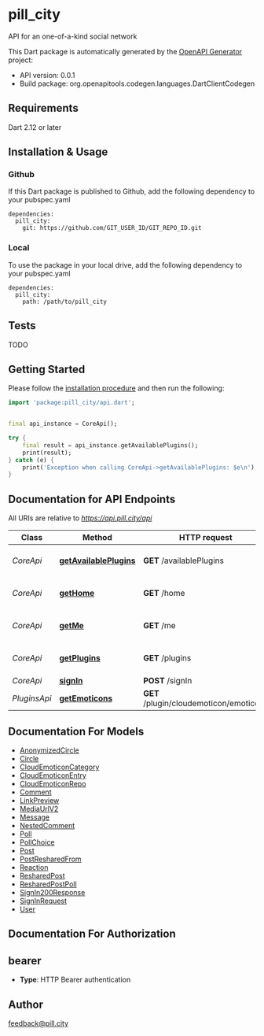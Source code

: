 # pill_city
API for an one-of-a-kind social network

This Dart package is automatically generated by the [OpenAPI Generator](https://openapi-generator.tech) project:

- API version: 0.0.1
- Build package: org.openapitools.codegen.languages.DartClientCodegen

## Requirements

Dart 2.12 or later

## Installation & Usage

### Github
If this Dart package is published to Github, add the following dependency to your pubspec.yaml
```
dependencies:
  pill_city:
    git: https://github.com/GIT_USER_ID/GIT_REPO_ID.git
```

### Local
To use the package in your local drive, add the following dependency to your pubspec.yaml
```
dependencies:
  pill_city:
    path: /path/to/pill_city
```

## Tests

TODO

## Getting Started

Please follow the [installation procedure](#installation--usage) and then run the following:

```dart
import 'package:pill_city/api.dart';


final api_instance = CoreApi();

try {
    final result = api_instance.getAvailablePlugins();
    print(result);
} catch (e) {
    print('Exception when calling CoreApi->getAvailablePlugins: $e\n');
}

```

## Documentation for API Endpoints

All URIs are relative to *https://api.pill.city/api*

Class | Method | HTTP request | Description
------------ | ------------- | ------------- | -------------
*CoreApi* | [**getAvailablePlugins**](doc//CoreApi.md#getavailableplugins) | **GET** /availablePlugins | Get all available plugins
*CoreApi* | [**getHome**](doc//CoreApi.md#gethome) | **GET** /home | Get or poll latest home posts
*CoreApi* | [**getMe**](doc//CoreApi.md#getme) | **GET** /me | Get the logged in user
*CoreApi* | [**getPlugins**](doc//CoreApi.md#getplugins) | **GET** /plugins | Get plugins enabled by the user
*CoreApi* | [**signIn**](doc//CoreApi.md#signin) | **POST** /signIn | Sign in
*PluginsApi* | [**getEmoticons**](doc//PluginsApi.md#getemoticons) | **GET** /plugin/cloudemoticon/emoticons | Get emoticons


## Documentation For Models

 - [AnonymizedCircle](doc//AnonymizedCircle.md)
 - [Circle](doc//Circle.md)
 - [CloudEmoticonCategory](doc//CloudEmoticonCategory.md)
 - [CloudEmoticonEntry](doc//CloudEmoticonEntry.md)
 - [CloudEmoticonRepo](doc//CloudEmoticonRepo.md)
 - [Comment](doc//Comment.md)
 - [LinkPreview](doc//LinkPreview.md)
 - [MediaUrlV2](doc//MediaUrlV2.md)
 - [Message](doc//Message.md)
 - [NestedComment](doc//NestedComment.md)
 - [Poll](doc//Poll.md)
 - [PollChoice](doc//PollChoice.md)
 - [Post](doc//Post.md)
 - [PostResharedFrom](doc//PostResharedFrom.md)
 - [Reaction](doc//Reaction.md)
 - [ResharedPost](doc//ResharedPost.md)
 - [ResharedPostPoll](doc//ResharedPostPoll.md)
 - [SignIn200Response](doc//SignIn200Response.md)
 - [SignInRequest](doc//SignInRequest.md)
 - [User](doc//User.md)


## Documentation For Authorization


## bearer

- **Type**: HTTP Bearer authentication


## Author

feedback@pill.city

